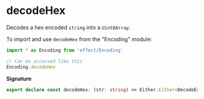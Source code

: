 # decodeHex

Decodes a hex encoded `string` into a `Uint8Array`.

To import and use `decodeHex` from the "Encoding" module:

```ts
import * as Encoding from 'effect/Encoding'

// Can be accessed like this
Encoding.decodeHex
```

**Signature**

```ts
export declare const decodeHex: (str: string) => Either.Either<DecodeException, Uint8Array>
```
